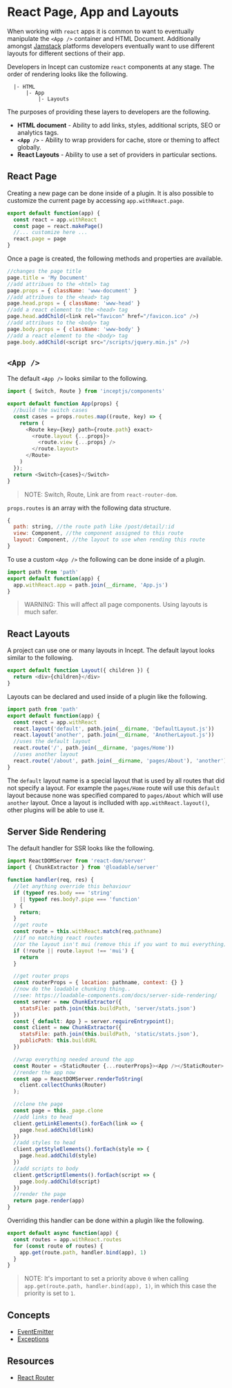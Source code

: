 # React Page, App and Layouts

When working with `react` apps it is common to want to eventually 
manipulate the `<App />` container and HTML Document. Additionally
amongst [Jamstack](https://jamstack.org/) platforms developers 
eventually want to use different layouts for different sections of 
their app.

Developers in Incept can customize `react` components at any stage. The 
order of rendering looks like the following.

```
  |- HTML
      |- App
          |- Layouts   
```

The purposes of providing these layers to developers are the following.

 - **HTML document** - Ability to add links, styles, additional scripts, SEO or analytics tags. 
 - **`<App />`** - Ability to wrap providers for cache, store or theming to affect globally. 
 - **React Layouts** - Ability to use a set of providers in particular sections.

## React Page

Creating a new page can be done inside of a plugin. It is also possible 
to customize the current page by accessing `app.withReact.page`.

```js
export default function(app) {
  const react = app.withReact
  const page = react.makePage()
  //... customize here ...
  react.page = page
}
```

Once a page is created, the following methods and properties are 
available.

```js
//changes the page title
page.title = 'My Document'
//add attribues to the <html> tag
page.props = { className: 'www-document' }
//add attribues to the <head> tag
page.head.props = { className: 'www-head' }
//add a react element to the <head> tag
page.head.addChild(<link rel="favicon" href="/favicon.ico" />)
//add attribues to the <body> tag
page.body.props = { className: 'www-body' }
//add a react element to the <body> tag
page.body.addChild(<script src="/scripts/jquery.min.js" />)
```

## `<App />`

The default `<App />` looks similar to the following.

```js
import { Switch, Route } from 'inceptjs/components'

export default function App(props) {
  //build the switch cases
  const cases = props.routes.map((route, key) => {
    return (
      <Route key={key} path={route.path} exact>
        <route.layout {...props}>
          <route.view {...props} />
        </route.layout>
      </Route>
    )
  });
  return <Switch>{cases}</Switch>
}
```

> NOTE: Switch, Route, Link are from `react-router-dom`.

`props.routes` is an array with the following data structure.

```js
{
  path: string, //the route path like /post/detail/:id
  view: Component, //the component assigned to this route
  layout: Component, //the layout to use when rending this route
}
```

To use a custom `<App />` the following can be done inside of a plugin.

```js
import path from 'path'
export default function(app) {
  app.withReact.app = path.join(__dirname, 'App.js')
}
```

> WARNING: This will affect all page components. Using layouts is much 
safer.

## React Layouts

A project can use one or many layouts in Incept. The default layout 
looks similar to the following.

```js
export default function Layout({ children }) {
  return <div>{children}</div>
}
```

Layouts can be declared and used inside of a plugin like the following.

```js
import path from 'path'
export default function(app) {
  const react = app.withReact
  react.layout('default', path.join(__dirname, 'DefaultLayout.js'))
  react.layout('another', path.join(__dirname, 'AnotherLayout.js'))
  //uses the default layout
  react.route('/', path.join(__dirname, 'pages/Home'))
  //uses another layout
  react.route('/about', path.join(__dirname, 'pages/About'), 'another')
}
```

The `default` layout name is a special layout that is used by all 
routes that did not specify a layout. For example the `pages/Home`
route will use this `default` layout because none was specified compared 
to `pages/About` which will use `another` layout. Once a layout is 
inclluded with `app.withReact.layout()`, other plugins will be able to 
use it.

## Server Side Rendering

The default handler for SSR looks like the following.

```js
import ReactDOMServer from 'react-dom/server'
import { ChunkExtractor } from '@loadable/server'

function handler(req, res) {
  //let anything override this behaviour
  if (typeof res.body === 'string' 
    || typeof res.body?.pipe === 'function'
  ) {
    return;
  }
  //get route
  const route = this.withReact.match(req.pathname)
  //if no matching react routes 
  //or the layout isn't mui (remove this if you want to mui everything)
  if (!route || route.layout !== 'mui') {
    return
  }

  //get router props
  const routerProps = { location: pathname, context: {} }
  //now do the loadable chunking thing..
  //see: https://loadable-components.com/docs/server-side-rendering/
  const server = new ChunkExtractor({ 
    statsFile: path.join(this.buildPath, 'server/stats.json')
  })
  const { default: App } = server.requireEntrypoint();
  const client = new ChunkExtractor({ 
    statsFile: path.join(this.buildPath, 'static/stats.json'),
    publicPath: this.buildURL
  })

  //wrap everything needed around the app
  const Router = <StaticRouter {...routerProps}><App /></StaticRouter>
  //render the app now
  const app = ReactDOMServer.renderToString(
    client.collectChunks(Router)
  );

  //clone the page
  const page = this._page.clone
  //add links to head
  client.getLinkElements().forEach(link => {
    page.head.addChild(link)
  })
  //add styles to head
  client.getStyleElements().forEach(style => {
    page.head.addChild(style)
  })
  //add scripts to body
  client.getScriptElements().forEach(script => {
    page.body.addChild(script)
  })
  //render the page
  return page.render(app)
}
```

Overriding this handler can be done within a plugin like the following.

```js
export default async function(app) {
  const routes = app.withReact.routes
  for (const route of routes) {
    app.get(route.path, handler.bind(app), 1)
  }
}
```

> NOTE: It's important to set a priority above `0` when calling 
`app.get(route.path, handler.bind(app), 1)`, in which this case the 
priority is set to `1`.

## Concepts

 - [EventEmitter](./events.md)
 - [Exceptions](./exception.md)

## Resources

 - [React Router](https://reactrouter.com/)